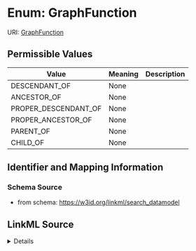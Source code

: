 # Enum: GraphFunction



URI: [GraphFunction](GraphFunction)

## Permissible Values

| Value | Meaning | Description |
| --- | --- | --- |
| DESCENDANT_OF | None |  |
| ANCESTOR_OF | None |  |
| PROPER_DESCENDANT_OF | None |  |
| PROPER_ANCESTOR_OF | None |  |
| PARENT_OF | None |  |
| CHILD_OF | None |  |



## Identifier and Mapping Information







### Schema Source


* from schema: https://w3id.org/linkml/search_datamodel




## LinkML Source

<details>
```yaml
name: GraphFunction
from_schema: https://w3id.org/linkml/search_datamodel
rank: 1000
permissible_values:
  DESCENDANT_OF:
    text: DESCENDANT_OF
  ANCESTOR_OF:
    text: ANCESTOR_OF
  PROPER_DESCENDANT_OF:
    text: PROPER_DESCENDANT_OF
  PROPER_ANCESTOR_OF:
    text: PROPER_ANCESTOR_OF
  PARENT_OF:
    text: PARENT_OF
  CHILD_OF:
    text: CHILD_OF

```
</details>
